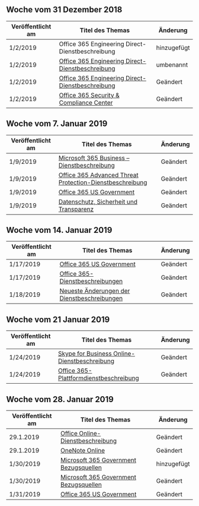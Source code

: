 <!-- This file is generated automatically each week. Changes made to this file will be overwritten.-->




## <a name="week-of-december-31-2018"></a>Woche vom 31 Dezember 2018


| Veröffentlicht am |Titel des Themas | Änderung |
|------|------------|--------|
| 1/2/2019 | Office 365 Engineering Direct-Dienstbeschreibung | hinzugefügt |
| 1/2/2019 | [Office 365 Engineering Direct-Dienstbeschreibung](/Office365/ServiceDescriptions/office-365-engineering-direct-service-description) | umbenannt |
| 1/2/2019 | [Office 365 Engineering Direct-Dienstbeschreibung](/Office365/ServiceDescriptions/office-365-engineering-direct-service-description) | Geändert |
| 1/2/2019 | [Office 365 Security & Compliance Center](/Office365/ServiceDescriptions/office-365-platform-service-description/office-365-securitycompliance-center) | Geändert |


## <a name="week-of-january-07-2019"></a>Woche vom 7. Januar 2019


| Veröffentlicht am |Titel des Themas | Änderung |
|------|------------|--------|
| 1/9/2019 | [Microsoft 365 Business – Dienstbeschreibung](/Office365/ServiceDescriptions/microsoft-365-business-service-description) | Geändert |
| 1/9/2019 | [Office 365 Advanced Threat Protection-Dienstbeschreibung](/Office365/ServiceDescriptions/office-365-advanced-threat-protection-service-description) | Geändert |
| 1/9/2019 | [Office 365 US Government](/Office365/ServiceDescriptions/office-365-platform-service-description/office-365-us-government/office-365-us-government) | Geändert |
| 1/9/2019 | [Datenschutz, Sicherheit und Transparenz](/Office365/ServiceDescriptions/office-365-platform-service-description/privacy-security-and-transparency) | Geändert |


## <a name="week-of-january-14-2019"></a>Woche vom 14. Januar 2019


| Veröffentlicht am |Titel des Themas | Änderung |
|------|------------|--------|
| 1/17/2019 | [Office 365 US Government](/Office365/ServiceDescriptions/office-365-platform-service-description/office-365-us-government/office-365-us-government) | Geändert |
| 1/17/2019 | [Office 365-Dienstbeschreibungen](/Office365/ServiceDescriptions/office-365-service-descriptions-technet-library) | Geändert |
| 1/18/2019 | [Neueste Änderungen der Dienstbeschreibungen](/Office365/ServiceDescriptions/recent-service-descriptions-changes) | Geändert |


## <a name="week-of-january-21-2019"></a>Woche vom 21 Januar 2019


| Veröffentlicht am |Titel des Themas | Änderung |
|------|------------|--------|
| 1/24/2019 | [Skype for Business Online-Dienstbeschreibung](/Office365/ServiceDescriptions/skype-for-business-online-service-description/skype-for-business-online-service-description) | Geändert |
| 1/24/2019 | [Office 365-Plattformdienstbeschreibung](/Office365/ServiceDescriptions/office-365-platform-service-description/office-365-platform-service-description) | Geändert |


## <a name="week-of-january-28-2019"></a>Woche vom 28. Januar 2019


| Veröffentlicht am |Titel des Themas | Änderung |
|------|------------|--------|
| 29.1.2019 | [Office Online-Dienstbeschreibung](/Office365/ServiceDescriptions/office-online-service-description/office-online-service-description) | Geändert |
| 29.1.2019 | [OneNote Online](/Office365/ServiceDescriptions/office-online-service-description/onenote-online) | Geändert |
| 1/30/2019 | [Microsoft 365 Government Bezugsquellen](/Office365/ServiceDescriptions/office-365-platform-service-description/office-365-us-government/microsoft-365-government-how-to-buy) | hinzugefügt |
| 1/30/2019 | [Microsoft 365 Government Bezugsquellen](/Office365/ServiceDescriptions/office-365-platform-service-description/office-365-us-government/microsoft-365-government-how-to-buy) | Geändert |
| 1/31/2019 | [Office 365 US Government](/Office365/ServiceDescriptions/office-365-platform-service-description/office-365-us-government/office-365-us-government) | Geändert |
